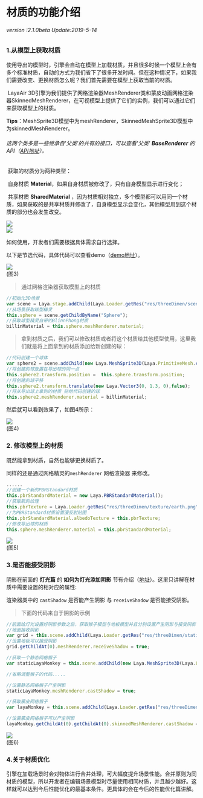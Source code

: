 # 材质的功能介绍

###### *version :2.1.0beta   Update:2019-5-14*

### 1.从模型上获取材质

​	使用导出的模型时，引擎会自动在模型上加载材质，并且很多时候一个模型上会有多个标准材质，自动的方式为我们省下了很多开发时间。但在这种情况下，如果我们需要改变、更换材质怎么呢？我们首先需要在模型上获取当前的材质。

​	LayaAir 3D引擎为我们提供了网格渲染器MeshRenderer类和蒙皮动画网格渲染器SkinnedMeshRenderer，在可视模型上提供了它们的实例，我们可以通过它们来获取模型上的材质。

​	**Tips**：MeshSprite3D模型中为meshRenderer，SkinnedMeshSprite3D模型中为skinnedMeshRenderer。

###### 这两个类多是一些继承自'父类'的共有的接口，可以查看'父类' **BaseRenderer** 的API（[API地址](https://layaair.ldc.layabox.com/api2/Chinese/index.html?category=3D&class=laya.d3.core.render.BaseRender)）。

​	获取的材质分为两种类型：

​	自身材质 **Material**，如果自身材质被修改了，只有自身模型显示进行变化；

​	共享材质 **SharedMaterial** ，因为材质相对独立，多个模型都可以用同一个材质，如果获取的是共享材质并修改了，自身模型显示会变化，其他模型用到这个材质的部分也会发生改变。

![](img/1.png)<br>![](img/2.png)<br>

如何使用，开发者们需要根据具体需求自行选择。

以下是节选代码，具体代码可以查看demo（[demo地址](https://layaair.ldc.layabox.com/demo2/?language=ch&category=3d&group=Material&name=MaterialDemo)）。

![](img/3.png)<br>(图3)

> 通过网格渲染器获取模型上的材质

```typescript
//初始化3D场景
var scene = Laya.stage.addChild(Laya.Loader.getRes("res/threeDimen/scene/ChangeMaterialDemo/Conventional/scene.ls"));
//从场景获取球型精灵
this.sphere = scene.getChildByName("Sphere");
//获取球型精灵自带的BlinnPhong材质
billinMaterial = this.sphere.meshRenderer.material;
```

> 拿到材质之后，我们可以修改材质或者将这个材质给其他模型使用，这里我们就是将上面拿到的材质添加给新创建的球：
>

```typescript
//代码创建一个球体
var sphere2 = scene.addChild(new Laya.MeshSprite3D(Laya.PrimitiveMesh.createSphere(0.5)));
//将创建的球放置在导出球的同一点
this.sphere2.transform.position =  this.sphere.transform.position;
//将创建的球平移
this.sphere2.transform.translate(new Laya.Vector3(0, 1.3, 0),false);
//将从导出球上拿到的材质 贴给代码创建的球
this.sphere2.meshRenderer.material = billinMaterial;
```

然后就可以看到效果了，如图4所示：

![](img/4.png)<br>(图4)

### 	2. 修改模型上的材质

既然能拿到材质，自然也能够更换材质了。

同样的还是通过网格精灵的`meshRenderer`  网格渲染器 来修改。

```typescript
......
//创建一个新的PBRStandard材质
this.pbrStandardMaterial = new Laya.PBRStandardMaterial();
//获取新的纹理
this.pbrTexture = Laya.Loader.getRes("res/threeDimen/texture/earth.png");
//为PBRStandard材质设置漫反射贴图
this.pbrStandardMaterial.albedoTexture = this.pbrTexture;
//修改导出球的材质
this.sphere.meshRenderer.material = this.pbrStandardMaterial;
```

![](img/5.png)<br>(图5)

### 3.是否能接受阴影

阴影在前面的 **灯光篇** 的 **如何为灯光添加阴影** 节有介绍（[地址](https://ldc2.layabox.com/doc/?nav=zh-js-4-6-4)）。这里只讲解在材质中需要设置的相对应的属性:

渲染器类中的 `castShadow` 是否能产生阴影 与 `receiveShadow` 是否能接受阴影。

> 下面的代码来自于阴影的示例

```typescript
//前面给灯光设置好阴影参数之后，获取猴子模型与地板模型并且分别设置产生阴影与接受阴影
//地面接收阴影
var grid = this.scene.addChild(Laya.Loader.getRes("res/threeDimen/staticModel/grid/plane.lh"));
//设置地板可以接受阴影
grid.getChildAt(0).meshRenderer.receiveShadow = true;

//获取一个静态网格猴子
var staticLayaMonkey = this.scene.addChild(new Laya.MeshSprite3D(Laya.Loader.getRes("res/threeDimen/skinModel/LayaMonkey/Assets/LayaMonkey/LayaMonkey-LayaMonkey.lm")));

//省略调整猴子的代码.....

//设置静态网格猴子产生阴影
staticLayaMonkey.meshRenderer.castShadow = true;

//获取蒙皮网格猴子
var layaMonkey = this.scene.addChild(Laya.Loader.getRes("res/threeDimen/skinModel/LayaMonkey/LayaMonkey.lh"));

//设置蒙皮网格猴子可以产生阴影
layaMonkey.getChildAt(0).getChildAt(0).skinnedMeshRenderer.castShadow = true;
```

![](img/6.png)<br>(图6)

### 4.关于材质优化

​		引擎在加载场景时会对物体进行合并处理，可大幅度提升场景性能。合并原则为同材质的模型，所以开发者在编辑场景模型时尽量使用相同材质，并且越少越好。这样就可以达到今后性能优化的最基本条件。更具体的会在今后的性能优化篇讲解。